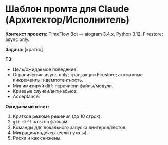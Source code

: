 # Шаблон промта для Claude (Архитектор/Исполнитель)

**Контекст проекта:** TimeFlow Bot — aiogram 3.4.x, Python 3.12, Firestore; async only.

**Задача:** [кратко]

**ТЗ:**
- Цель/ожидаемое поведение:
- Ограничения: async only; транзакции Firestore; атомарные инкременты; идемпотентность.
- Минимизируй diff: перечисли файлы/модули.
- Краевые случаи/анти‑абьюз:
- Acceptance:

**Ожидаемый ответ:**
1) Краткое резюме решения (до 10 строк).
2) `git diff` патч по файлам.
3) Команды для локального запуска линтеров/тестов.
4) Миграции/индексы (если нужны).
5) Риски и как снижены.
